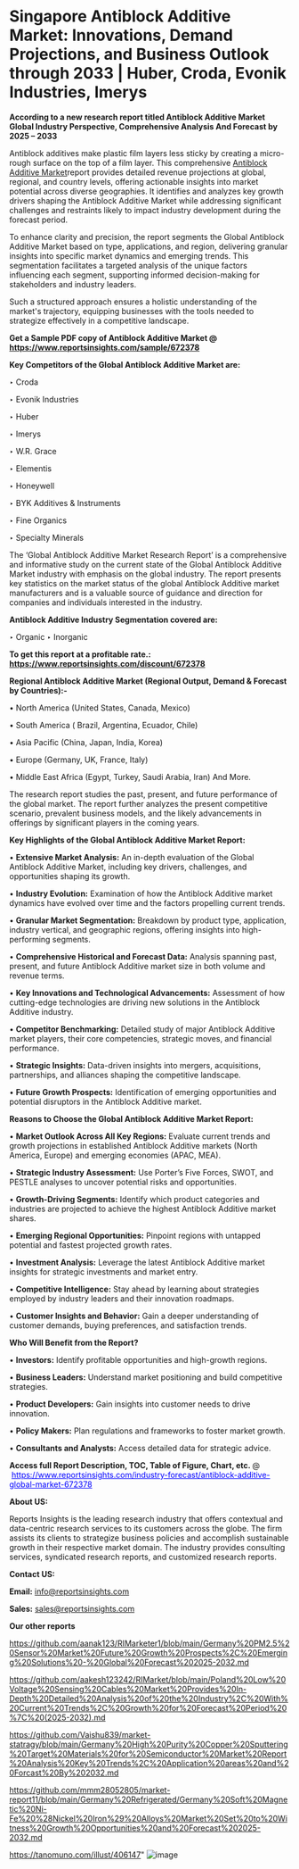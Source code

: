 # Singapore Antiblock Additive Market: Innovations, Demand Projections, and Business Outlook through 2033 | Huber, Croda, Evonik Industries, Imerys

<strong>According to a new research report titled Antiblock Additive Market Global Industry Perspective, Comprehensive Analysis And Forecast by 2025 – 2033</strong>

Antiblock additives make plastic film layers less sticky by creating a micro-rough surface on the top of a film layer. This comprehensive <a href=https://www.reportsinsights.com/sample/672378>Antiblock Additive Market</a>report provides detailed revenue projections at global, regional, and country levels, offering actionable insights into market potential across diverse geographies. It identifies and analyzes key growth drivers shaping the Antiblock Additive Market while addressing significant challenges and restraints likely to impact industry development during the forecast period.

To enhance clarity and precision, the report segments the Global Antiblock Additive Market based on type, applications, and region, delivering granular insights into specific market dynamics and emerging trends. This segmentation facilitates a targeted analysis of the unique factors influencing each segment, supporting informed decision-making for stakeholders and industry leaders.

Such a structured approach ensures a holistic understanding of the market's trajectory, equipping businesses with the tools needed to strategize effectively in a competitive landscape.

<strong>Get a Sample PDF copy of Antiblock Additive Market </strong><strong>@<a href=https://www.reportsinsights.com/sample/672378 style=color:#0000ff;> https://www.reportsinsights.com/sample/672378</a></strong></font>

<strong>Key Competitors of the Global Antiblock Additive Market are:</strong>

‣ Croda

‣ Evonik Industries

‣ Huber

‣ Imerys

‣ W.R. Grace

‣ Elementis

‣ Honeywell

‣ BYK Additives & Instruments

‣ Fine Organics

‣ Specialty Minerals

The ‘Global Antiblock Additive Market Research Report’ is a comprehensive and informative study on the current state of the Global Antiblock Additive Market industry with emphasis on the global industry. The report presents key statistics on the market status of the global Antiblock Additive market manufacturers and is a valuable source of guidance and direction for companies and individuals interested in the industry.

<strong>Antiblock Additive Industry Segmentation covered are:</strong>

‣ Organic
‣ Inorganic

<strong>To get this report at a profitable rate.: <a href=https://www.reportsinsights.com/discount/672378 style=color:#0000ff;>https://www.reportsinsights.com/discount/672378</a></strong></font>

<strong>Regional Antiblock Additive Market (Regional Output, Demand &amp; Forecast by Countries):-</strong>

• North America (United States, Canada, Mexico)

• South America ( Brazil, Argentina, Ecuador, Chile)

• Asia Pacific (China, Japan, India, Korea)

• Europe (Germany, UK, France, Italy)

• Middle East Africa (Egypt, Turkey, Saudi Arabia, Iran) And More.

The research report studies the past, present, and future performance of the global market. The report further analyzes the present competitive scenario, prevalent business models, and the likely advancements in offerings by significant players in the coming years.

<strong>Key Highlights of the Global Antiblock Additive Market Report:</strong>

• <strong>Extensive Market Analysis:</strong> An in-depth evaluation of the Global Antiblock Additive Market, including key drivers, challenges, and opportunities shaping its growth.

• <strong>Industry Evolution:</strong> Examination of how the Antiblock Additive market dynamics have evolved over time and the factors propelling current trends.

• <strong>Granular Market Segmentation:</strong> Breakdown by product type, application, industry vertical, and geographic regions, offering insights into high-performing segments.

• <strong>Comprehensive Historical and Forecast Data:</strong> Analysis spanning past, present, and future Antiblock Additive market size in both volume and revenue terms.

• <strong>Key Innovations and Technological Advancements:</strong> Assessment of how cutting-edge technologies are driving new solutions in the Antiblock Additive industry.

• <strong>Competitor Benchmarking:</strong> Detailed study of major Antiblock Additive market players, their core competencies, strategic moves, and financial performance.

• <strong>Strategic Insights:</strong> Data-driven insights into mergers, acquisitions, partnerships, and alliances shaping the competitive landscape.

• <strong>Future Growth Prospects:</strong> Identification of emerging opportunities and potential disruptors in the Antiblock Additive market.

<strong>Reasons to Choose the Global Antiblock Additive Market Report:</strong>

• <strong>Market Outlook Across All Key Regions:</strong> Evaluate current trends and growth projections in established Antiblock Additive markets (North America, Europe) and emerging economies (APAC, MEA).

• <strong>Strategic Industry Assessment:</strong> Use Porter’s Five Forces, SWOT, and PESTLE analyses to uncover potential risks and opportunities.

• <strong>Growth-Driving Segments:</strong> Identify which product categories and industries are projected to achieve the highest Antiblock Additive market shares.

• <strong>Emerging Regional Opportunities:</strong> Pinpoint regions with untapped potential and fastest projected growth rates.

• <strong>Investment Analysis:</strong> Leverage the latest Antiblock Additive market insights for strategic investments and market entry.

• <strong>Competitive Intelligence:</strong> Stay ahead by learning about strategies employed by industry leaders and their innovation roadmaps.

• <strong>Customer Insights and Behavior:</strong> Gain a deeper understanding of customer demands, buying preferences, and satisfaction trends.

<strong>Who Will Benefit from the Report?</strong>

• <strong>Investors:</strong> Identify profitable opportunities and high-growth regions.

• <strong>Business Leaders:</strong> Understand market positioning and build competitive strategies.

• <strong>Product Developers:</strong> Gain insights into customer needs to drive innovation.

• <strong>Policy Makers:</strong> Plan regulations and frameworks to foster market growth.

• <strong>Consultants and Analysts:</strong> Access detailed data for strategic advice.
</ul>
<strong>Access full Report Description, TOC, Table of Figure, Chart, etc. </strong>@  <a href=https://www.reportsinsights.com/industry-forecast/antiblock-additive-global-market-672378 style=color:#0000ff;>https://www.reportsinsights.com/industry-forecast/antiblock-additive-global-market-672378</a></font>

<strong><strong>About US</strong>:</strong>

Reports Insights is the leading research industry that offers contextual and data-centric research services to its customers across the globe. The firm assists its clients to strategize business policies and accomplish sustainable growth in their respective market domain. The industry provides consulting services, syndicated research reports, and customized research reports.

<strong>Contact US:</strong>

<p class=""""><b>Email:</b> <a href=mailto:info@reportsinsights.com>info@reportsinsights.com</a></p>
<p class=""""><b>Sales:</b> <a href=mailto:sales@reportsinsights.com>sales@reportsinsights.com</a></p>

<strong>Our other reports</strong>

<a href=https://github.com/aanak123/RIMarketer1/blob/main/Germany%20PM2.5%20Sensor%20Market%20Future%20Growth%20Prospects%2C%20Emerging%20Solutions%20-%20Global%20Forecast%202025-2032.md>https://github.com/aanak123/RIMarketer1/blob/main/Germany%20PM2.5%20Sensor%20Market%20Future%20Growth%20Prospects%2C%20Emerging%20Solutions%20-%20Global%20Forecast%202025-2032.md</a>

<a href=https://github.com/aakesh123242/RIMarket/blob/main/Poland%20Low%20Voltage%20Sensing%20Cables%20Market%20Provides%20In-Depth%20Detailed%20Analysis%20of%20the%20Industry%2C%20With%20Current%20Trends%2C%20Growth%20for%20Forecast%20Period%20%7C%20(2025-2032).md>https://github.com/aakesh123242/RIMarket/blob/main/Poland%20Low%20Voltage%20Sensing%20Cables%20Market%20Provides%20In-Depth%20Detailed%20Analysis%20of%20the%20Industry%2C%20With%20Current%20Trends%2C%20Growth%20for%20Forecast%20Period%20%7C%20(2025-2032).md</a>

<a href=https://github.com/Vaishu839/market-statragy/blob/main/Germany%20High%20Purity%20Copper%20Sputtering%20Target%20Materials%20for%20Semiconductor%20Market%20Report%20Analysis%20Key%20Trends%2C%20Application%20areas%20and%20Forcast%20By%202032.md>https://github.com/Vaishu839/market-statragy/blob/main/Germany%20High%20Purity%20Copper%20Sputtering%20Target%20Materials%20for%20Semiconductor%20Market%20Report%20Analysis%20Key%20Trends%2C%20Application%20areas%20and%20Forcast%20By%202032.md</a>

<a href=https://github.com/mmm28052805/market-report11/blob/main/Germany%20Refrigerated/Germany%20Soft%20Magnetic%20Ni-Fe%20%28Nickel%20Iron%29%20Alloys%20Market%20Set%20to%20Witness%20Growth%20Opportunities%20and%20Forecast%202025-2032.md>https://github.com/mmm28052805/market-report11/blob/main/Germany%20Refrigerated/Germany%20Soft%20Magnetic%20Ni-Fe%20%28Nickel%20Iron%29%20Alloys%20Market%20Set%20to%20Witness%20Growth%20Opportunities%20and%20Forecast%202025-2032.md</a>

<a href=https://tanomuno.com/illust/406147>https://tanomuno.com/illust/406147</a>"
![image](https://github.com/user-attachments/assets/e068e7a8-a96a-4a8b-a205-1084853e95ec)
